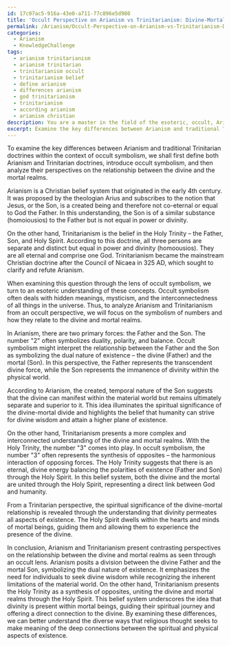 ```yaml
---
id: 17c07ac5-916a-43e0-a711-77c896e5d980
title: 'Occult Perspective on Arianism vs Trinitarianism: Divine-Mortal Relationships'
permalink: /Arianism/Occult-Perspective-on-Arianism-vs-Trinitarianism-Divine-Mortal-Relationships/
categories:
  - Arianism
  - KnowledgeChallenge
tags:
  - arianism trinitarianism
  - arianism trinitarian
  - trinitarianism occult
  - trinitarianism belief
  - define arianism
  - differences arianism
  - god trinitarianism
  - trinitarianism
  - according arianism
  - arianism christian
description: You are a master in the field of the esoteric, occult, Arianism and Education. You are a writer of tests, challenges, textbooks and deep knowledge on Arianism for initiates and students to gain deep insights and understanding from. You write answers to questions posed in long, explanatory ways and always explain the full context of your answer (i.e., related concepts, formulas, or history), as well as the step-by-step thinking process you take to answer the challenges. Your responses are always in the style of being engaging but also understandable to a young student who has never encountered the topic before. Summarize the key themes, ideas, and conclusions at the end.
excerpt: Examine the key differences between Arianism and traditional Trinitarian doctrines within the context of occult symbolism, and demonstrate how these contrasting perspectives illuminate the spiritual significance of the relationship between the divine and the mortal realms.
---
```

To examine the key differences between Arianism and traditional Trinitarian doctrines within the context of occult symbolism, we shall first define both Arianism and Trinitarian doctrines, introduce occult symbolism, and then analyze their perspectives on the relationship between the divine and the mortal realms.

Arianism is a Christian belief system that originated in the early 4th century. It was proposed by the theologian Arius and subscribes to the notion that Jesus, or the Son, is a created being and therefore not co-eternal or equal to God the Father. In this understanding, the Son is of a similar substance (homoiousios) to the Father but is not equal in power or divinity.

On the other hand, Trinitarianism is the belief in the Holy Trinity – the Father, Son, and Holy Spirit. According to this doctrine, all three persons are separate and distinct but equal in power and divinity (homoousios). They are all eternal and comprise one God. Trinitarianism became the mainstream Christian doctrine after the Council of Nicaea in 325 AD, which sought to clarify and refute Arianism.

When examining this question through the lens of occult symbolism, we turn to an esoteric understanding of these concepts. Occult symbolism often deals with hidden meanings, mysticism, and the interconnectedness of all things in the universe. Thus, to analyze Arianism and Trinitarianism from an occult perspective, we will focus on the symbolism of numbers and how they relate to the divine and mortal realms.

In Arianism, there are two primary forces: the Father and the Son. The number "2" often symbolizes duality, polarity, and balance. Occult symbolism might interpret the relationship between the Father and the Son as symbolizing the dual nature of existence – the divine (Father) and the mortal (Son). In this perspective, the Father represents the transcendent divine force, while the Son represents the immanence of divinity within the physical world.

According to Arianism, the created, temporal nature of the Son suggests that the divine can manifest within the material world but remains ultimately separate and superior to it. This idea illuminates the spiritual significance of the divine-mortal divide and highlights the belief that humanity can strive for divine wisdom and attain a higher plane of existence.

On the other hand, Trinitarianism presents a more complex and interconnected understanding of the divine and mortal realms. With the Holy Trinity, the number "3" comes into play. In occult symbolism, the number "3" often represents the synthesis of opposites – the harmonious interaction of opposing forces. The Holy Trinity suggests that there is an eternal, divine energy balancing the polarities of existence (Father and Son) through the Holy Spirit. In this belief system, both the divine and the mortal are united through the Holy Spirit, representing a direct link between God and humanity.

From a Trinitarian perspective, the spiritual significance of the divine-mortal relationship is revealed through the understanding that divinity permeates all aspects of existence. The Holy Spirit dwells within the hearts and minds of mortal beings, guiding them and allowing them to experience the presence of the divine.

In conclusion, Arianism and Trinitarianism present contrasting perspectives on the relationship between the divine and mortal realms as seen through an occult lens. Arianism posits a division between the divine Father and the mortal Son, symbolizing the dual nature of existence. It emphasizes the need for individuals to seek divine wisdom while recognizing the inherent limitations of the material world. On the other hand, Trinitarianism presents the Holy Trinity as a synthesis of opposites, uniting the divine and mortal realms through the Holy Spirit. This belief system underscores the idea that divinity is present within mortal beings, guiding their spiritual journey and offering a direct connection to the divine. By examining these differences, we can better understand the diverse ways that religious thought seeks to make meaning of the deep connections between the spiritual and physical aspects of existence.
